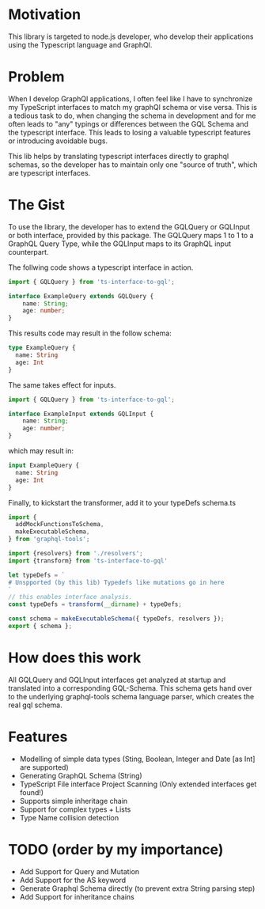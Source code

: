 # Motivation
This library is targeted to node.js developer, who develop their applications
using the Typescript language and GraphQl.

# Problem
When I develop GraphQl applications, I often feel like I have to synchronize
my TypeScript interfaces to match my graphQl schema or vise versa. This is a tedious task to do,
when changing the schema in development and for me often leads to "any" typings or differences 
between the GQL Schema and the typescript interface. This leads to losing a valuable typescript features or introducing 
avoidable bugs.

This lib helps by translating typescript interfaces directly to graphql schemas, so the 
developer has to maintain only one "source of truth", which are typescript interfaces. 


# The Gist
To use the library, the developer has to extend the GQLQuery or GQLInput or both interface, provided by this package.
The GQLQuery maps 1 to 1 to a GraphQL Query Type, while the GQLInput maps to its GraphQL input counterpart.

The follwing code shows a typescript interface in action.
```typescript
import { GQLQuery } from 'ts-interface-to-gql';

interface ExampleQuery extends GQLQuery {
    name: String;
    age: number;
}
```

This results code may result in the follow schema:
```graphql
type ExampleQuery {
  name: String
  age: Int
}
```

The same takes effect for inputs.
```typescript
import { GQLQuery } from 'ts-interface-to-gql';

interface ExampleInput extends GQLInput {
    name: String;
    age: number;
}
```

which may result in:
```graphql
input ExampleQuery {
  name: String
  age: Int
}
```

Finally, to kickstart the transformer, add it to your typeDefs schema.ts
```typescript
import {
  addMockFunctionsToSchema,
  makeExecutableSchema,
} from 'graphql-tools';

import {resolvers} from './resolvers';
import {transform} from 'ts-interface-to-gql'

let typeDefs = `
# Unspported (by this lib) Typedefs like mutations go in here
`
// this enables interface analysis.
const typeDefs = transform(__dirname) + typeDefs;

const schema = makeExecutableSchema({ typeDefs, resolvers });
export { schema };

```


# How does this work
All GQLQuery and GQLInput interfaces get analyzed at startup and translated into a corresponding GQL-Schema. This schema
gets hand over to the underlying graphql-tools schema language parser, which creates the real gql schema.

# Features
* Modelling of simple data types (Sting, Boolean, Integer and Date [as Int] are supported)
* Generating GraphQL Schema (String)
* TypeScript File interface Project Scanning (Only extended interfaces get found!)
* Supports simple inheritage chain
* Support for complex types + Lists 
* Type Name collision detection 

# TODO (order by my importance)
* Add Support for Query and Mutation
* Add Support for the AS keyword
* Generate Graphql Schema directly (to prevent extra String parsing step)
* Add Support for inheritance chains
